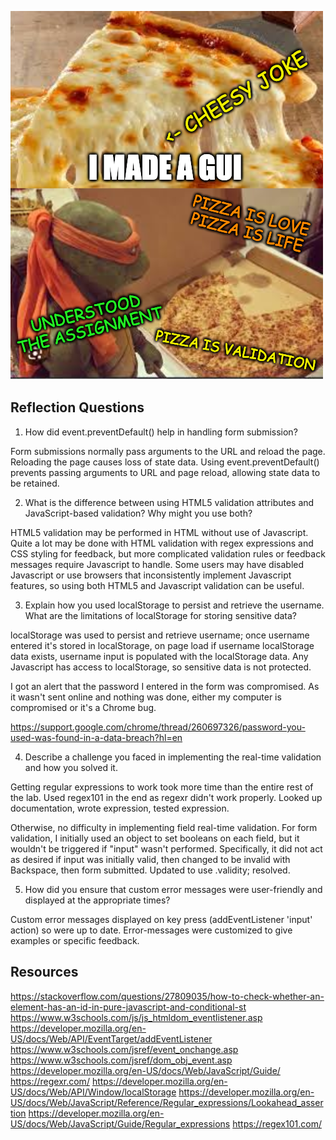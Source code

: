 ![Me Looking At Finished Assignment](./download.png)

## Reflection Questions

1.  How did event.preventDefault() help in handling form submission?

Form submissions normally pass arguments to the URL and reload the page.  Reloading the page causes loss of state data.  Using event.preventDefault() prevents passing arguments to URL and page reload, allowing state data to be retained.

2.  What is the difference between using HTML5 validation attributes and JavaScript-based validation? Why might you use both?

HTML5 validation may be performed in HTML without use of Javascript.  Quite a lot may be done with HTML validation with regex expressions and CSS styling for feedback, but more complicated validation rules or feedback messages require Javascript to handle.  Some users may have disabled Javascript or use browsers that inconsistently implement Javascript features, so using both HTML5 and Javascript validation can be useful.

3.  Explain how you used localStorage to persist and retrieve the username. What are the limitations of localStorage for storing sensitive data?

localStorage was used to persist and retrieve username; once username entered it's stored in localStorage, on page load if username localStorage data exists, username input is populated with the localStorage data.  Any Javascript has access to localStorage, so sensitive data is not protected.

I got an alert that the password I entered in the form was compromised.  As it wasn't sent online and nothing was done, either my computer is compromised or it's a Chrome bug.

https://support.google.com/chrome/thread/260697326/password-you-used-was-found-in-a-data-breach?hl=en

4.  Describe a challenge you faced in implementing the real-time validation and how you solved it.

Getting regular expressions to work took more time than the entire rest of the lab.  Used regex101 in the end as regexr didn't work properly.  Looked up documentation, wrote expression, tested expression.

Otherwise, no difficulty in implementing field real-time validation.  For form validation, I initially used an object to set booleans on each field, but it wouldn't be triggered if "input" wasn't performed.  Specifically, it did not act as desired if input was initially valid, then changed to be invalid with Backspace, then form submitted. Updated to use .validity; resolved.

5.  How did you ensure that custom error messages were user-friendly and displayed at the appropriate times?

Custom error messages displayed on key press (addEventListener 'input' action) so were up to date.  Error-messages were customized to give examples or specific feedback.

## Resources

https://stackoverflow.com/questions/27809035/how-to-check-whether-an-element-has-an-id-in-pure-javascript-and-conditional-st
https://www.w3schools.com/js/js_htmldom_eventlistener.asp
https://developer.mozilla.org/en-US/docs/Web/API/EventTarget/addEventListener
https://www.w3schools.com/jsref/event_onchange.asp
https://www.w3schools.com/jsref/dom_obj_event.asp
https://developer.mozilla.org/en-US/docs/Web/JavaScript/Guide/
https://regexr.com/
https://developer.mozilla.org/en-US/docs/Web/API/Window/localStorage
https://developer.mozilla.org/en-US/docs/Web/JavaScript/Reference/Regular_expressions/Lookahead_assertion
https://developer.mozilla.org/en-US/docs/Web/JavaScript/Guide/Regular_expressions
https://regex101.com/


